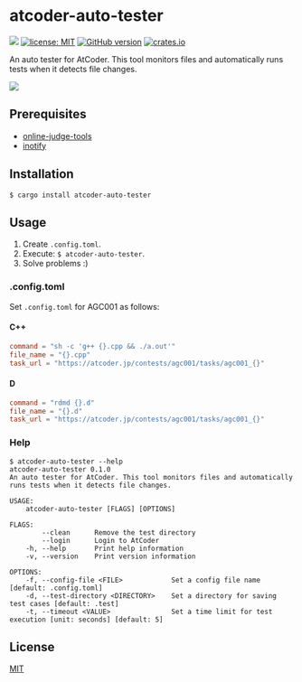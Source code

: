 atcoder-auto-tester
===

[![](https://github.com/arkark/atcoder-auto-tester/workflows/Rust/badge.svg)](https://github.com/ArkArk/atcoder-auto-tester/actions)
[![license: MIT](https://img.shields.io/badge/license-MIT-yellow.svg)](https://github.com/ArkArk/atcoder-auto-tester/blob/master/LICENSE)
[![GitHub version](https://badge.fury.io/gh/arkark%2Fatcoder-auto-tester.svg)](https://badge.fury.io/gh/arkark%2Fatcoder-auto-tester)
[![crates.io](https://img.shields.io/crates/v/atcoder-auto-tester.svg)](https://crates.io/crates/atcoder-auto-tester)

An auto tester for AtCoder. This tool monitors files and automatically runs tests when it detects file changes.

![](demo/demo.gif)

## Prerequisites

- [online-judge-tools](https://github.com/kmyk/online-judge-tools)
- [inotify](http://man7.org/linux/man-pages/man7/inotify.7.html)

## Installation

```terminal
$ cargo install atcoder-auto-tester
```

## Usage

1. Create `.config.toml`.
1. Execute: `$ atcoder-auto-tester`.
1. Solve problems :)

### .config.toml

Set `.config.toml` for AGC001 as follows:

#### C++

```toml
command = "sh -c 'g++ {}.cpp && ./a.out'"
file_name = "{}.cpp"
task_url = "https://atcoder.jp/contests/agc001/tasks/agc001_{}"
```

#### D

```toml
command = "rdmd {}.d"
file_name = "{}.d"
task_url = "https://atcoder.jp/contests/agc001/tasks/agc001_{}"
```

### Help

```terminal
$ atcoder-auto-tester --help
atcoder-auto-tester 0.1.0
An auto tester for AtCoder. This tool monitors files and automatically runs tests when it detects file changes.

USAGE:
    atcoder-auto-tester [FLAGS] [OPTIONS]

FLAGS:
        --clean      Remove the test directory
        --login      Login to AtCoder
    -h, --help       Print help information
    -v, --version    Print version information

OPTIONS:
    -f, --config-file <FILE>            Set a config file name [default: .config.toml]
    -d, --test-directory <DIRECTORY>    Set a directory for saving test cases [default: .test]
    -t, --timeout <VALUE>               Set a time limit for test execution [unit: seconds] [default: 5]
```

## License

[MIT](https://github.com/ArkArk/atcoder-auto-tester/blob/master/LICENSE)
